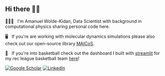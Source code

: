 ## Hi there 👋🏾

👨🏾‍💻 &nbsp; I'm Amanuel Wolde-Kidan, Data Scientist with background in computational physics sharing personal code here.

🖥 &nbsp; If you're are working with molecular dynamics simulations please also check out our open-source library [MAICoS](https://gitlab.com/maicos-devel/maicos).

🏀 &nbsp; If you're into basketball check out the dashboard I built with [streamlit](https://streamlit.io/) for my rec league basketball team [here](https://flamingo-stats.streamlit.app/)!

<a href="https://scholar.google.de/citations?user=5ayp5j8AAAAJ&hl=en"><img alt="Google Scholar" src="https://shields.io/badge/Google Scholar-white?&style=flat&logo=googlescholar&logoColor=black&logoWidth=20"></a> <a href="https://linkedin.com/in/amanuel-woldekidan"><img alt="LinkedIn" src="https://shields.io/badge/LinkedIn-white?&style=flat&logo=linkedin&logoColor=black&logoWidth=30"></a>

